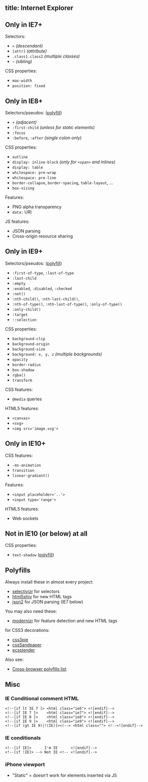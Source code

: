 title: Internet Explorer
---

## Only in IE7+

Selectors:

 - `>` _(descendant)_
 - `[attr]` _(attribute)_
 - `.class1.class2` _(multiple classes)_
 - `~` _(sibling)_

CSS properties:

 - `max-width`
 - `position: fixed`

## Only in IE8+

Selectors/pseudos: ([polyfill][selectivizr])

 - `+` _(adjacent)_
 - `:first-child` _(unless for static elements)_
 - `:focus`
 - `:before`, `:after` _(single colon only)_

CSS properties:

 - `outline`
 - `display: inline-block` _(only for `<span>` and inlines)_
 - `display: table`
 - `whitespace: pre-wrap`
 - `whitespace: pre-line`
 - `border-collapse`, `border-spacing`, `table-layout`, ...
 - `box-sizing`

Features:

 - PNG alpha transparency
 - `data:` URI

JS features:

 - JSON parsing
 - Cross-origin resource sharing

## Only in IE9+

Selectors/pseudos: ([polyfill][selectivizr])

 - `:first-of-type`, `:last-of-type`
 - `:last-child`
 - `:empty`
 - `:enabled`, `:disabled`, `:checked`
 - `:not()`
 - `:nth-child()`, `:nth-last-child()`,
 - `:nth-of-type()`, `:nth-last-of-type()`, `:only-of-type()`
 - `:only-child()`
 - `:target`
 - `::selection`

CSS properties:

 - `background-clip`
 - `background-origin`
 - `background-size`
 - `background: x, y, z` _(multiple backgrounds)_
 - `opacity`
 - `border-radius`
 - `box-shadow`
 - `rgba()`
 - `transform`

CSS features:

 - `@media` queries

HTML5 features:

 - `<canvas>`
 - `<svg>`
 - `<img src='image.svg'>`

## Only in IE10+

CSS features:

 - `-ms-animation`
 - `transition`
 - `linear-gradient()`

Features:

 - `<input placeholder='..'>`
 - `<input type='range'>`

HTML5 features:

 - Web sockets

## Not in IE10 (or below) at all

CSS properties:

 - `text-shadow` ([polyfill][text-shadow])

## Polyfills

Always install these in almost every project:

 - [selectivizr] for selectors
 - [html5shiv] for new HTML tags
 - [json2] for JSON parsing (IE7 below)

You may also need these:

 - [modernizr] for feature detection and new HTML tags

for CSS3 decorations:

 - [css3pie]
 - [cssSandpaper]
 - [ecsstender]

Also see:

 - [Cross-browser polyfills list][fills]

Misc
----

### IE Conditional comment HTML

    <!--[if lt IE 7 ]> <html class="ie6"> <![endif]-->
    <!--[if IE 7 ]>    <html class="ie7"> <![endif]-->
    <!--[if IE 8 ]>    <html class="ie8"> <![endif]-->
    <!--[if IE 9 ]>    <html class="ie9"> <![endif]-->
    <!--[if (gt IE 9)|!(IE)]><!--> <html class=""> <!--<![endif]-->

### IE conditionals

    <!--[if IE]>      I'm IE      <![endif]-->
    <!--[if !IE]> --> Not IE <!-- <![endif]-->

### iPhone viewport

 * "Static" = doesn't work for elements inserted via JS

[text-shadow]: https://github.com/heygrady/textshadow
[ie7.js]: http://ie7-js.googlecode.com/svn/test/index.html
[selectivizr]: http://selectivizr.com/
[css3pie]: http://css3pie.com/
[cssSandpaper]: https://github.com/zoltan-dulac/cssSandpaper
[html5shiv]: https://code.google.com/p/html5shiv/
[fills]: https://github.com/Modernizr/Modernizr/wiki/HTML5-Cross-Browser-Polyfills
[json2]: https://github.com/douglascrockford/JSON-js
[modernizr]: https://modernizr.com
[ecsstender]: http://ecsstender.org/

